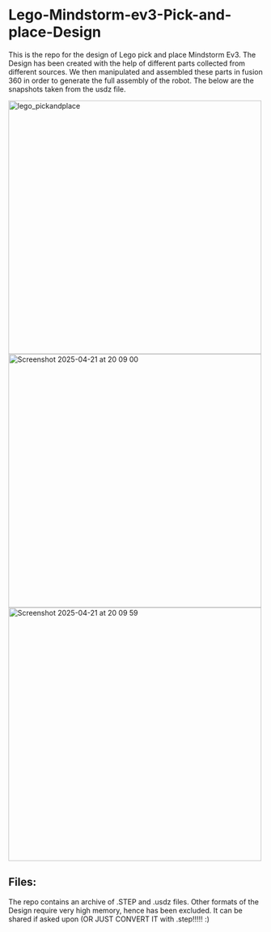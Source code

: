# Lego-Mindstorm-ev3-Pick-and-place-Design
This is the repo for the design of Lego pick and place Mindstorm Ev3. The Design has been created with the help of different parts collected from different sources. We then manipulated and assembled these parts in fusion 360 in order to generate the full assembly of the robot. The below are the snapshots taken from the usdz file.



<img width="500" alt="lego_pickandplace" src="https://github.com/user-attachments/assets/5945c1ed-d982-4bfd-ae65-56c8928d57a9" />
<img width="500" alt="Screenshot 2025-04-21 at 20 09 00" src="https://github.com/user-attachments/assets/77be9df9-d586-4068-a1e3-a7b9e970cd48" />
<img width="500" alt="Screenshot 2025-04-21 at 20 09 59" src="https://github.com/user-attachments/assets/0ef62e70-e7cc-4ca3-9b79-f7bd18dd2d3c" />

## Files:

The repo contains an archive of .STEP and .usdz files. Other formats of the Design require very high memory, hence has been excluded. It can be shared if asked upon (OR JUST CONVERT IT with .step!!!!! :) 





